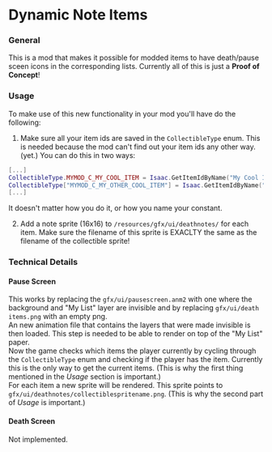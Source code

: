 # Dynamic Note Items
### General
This is a mod that makes it possible for modded items to have death/pause sceen icons in the corresponding lists.
Currently all of this is just a **Proof of Concept**!

### Usage
To make use of this new functionality in your mod you'll have do the following:

1. Make sure all your item ids are saved in the `CollectibleType` enum. This is needed because the mod can't find out your item ids any other way. (yet.) You can do this in two ways:
``` Lua
[...]
CollectibleType.MYMOD_C_MY_COOL_ITEM = Isaac.GetItemIdByName("My Cool Item")
CollectibleType["MYMOD_C_MY_OTHER_COOL_ITEM"] = Isaac.GetItemIdByName("My Other Cool Item")
[...]
``` 
It doesn't matter how you do it, or how you name your constant.

2. Add a note sprite (16x16) to `/resources/gfx/ui/deathnotes/` for each item. Make sure the filename of this sprite is EXACLTY the same as the filename of the collectible sprite!

### Technical Details
#### Pause Screen
This works by replacing the `gfx/ui/pausescreen.anm2` with one where the background and "My List" layer are invisible and by replacing `gfx/ui/death items.png` with an empty png.   
An new animation file that contains the layers that were made invisible is then loaded. This step is needed to be able to render on top of the "My List" paper.    
Now the game checks which items the player currently by cycling through the `CollectibleType` enum and checking if the player has the item. Currently this is the only way to get the current items. (This is why the first thing mentioned in the _Usage_ section is important.)   
For each item a new sprite will be rendered. This sprite points to `gfx/ui/deathnotes/collectiblespritename.png`. (This is why the second part of _Usage_ is important.)
#### Death Screen
Not implemented.
